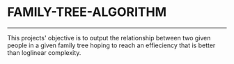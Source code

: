 # FAMILY-TREE-ALGORITHM
---
This projects' objective is to output the relationship between two given people in a given family tree hoping to reach an effieciency that is better than loglinear complexity.
